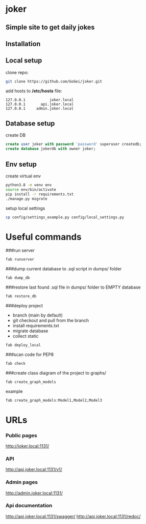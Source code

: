 # joker
## Simple site to get daily jokes

## Installation

## Local setup
clone repo: 
```bash
git clone https://github.com/GoGei/joker.git
```

add hosts to **/etc/hosts** file:
```
127.0.0.1           joker.local
127.0.0.1       api.joker.local
127.0.0.1     admin.joker.local
```

## Database setup
create DB
```sql
create user joker with password 'password' superuser createdb;
create database jokerdb with owner joker;
```

## Env setup
create virtual env
```bash
python3.8 -m venv env
source env/bin/activate
pip install -r requirements.txt
./manage.py migrate
``` 

setup local settings
```bash
cp config/settings_example.py config/local_settings.py
```

# Useful commands
###run server
```bash
fab runserver
```

###dump current database to .sql script in dumps/ folder
```bash
fab dump_db
```

###restore last found .sql file in dumps/ folder to EMPTY database
```bash
fab restore_db
```

###deploy project
- branch (main by default)
- git checkout and pull from the branch
- install requirements.txt
- migrate database
- collect static
```bash
fab deploy_local
```

###scan code for PEP8
```bash
fab check
```

###create class diagram of the project to graphs/
```bash
fab create_graph_models
```
example
```bash
fab create_graph_models:Model1,Model2,Model3
```

# URLs
### Public pages
 http://joker.local:1131/
### API
 http://api.joker.local:1131/v1/
### Admin pages
 http://admin.joker.local:1131/
### Api documentation
http://api.joker.local:1131/swagger/
http://api.joker.local:1131/redoc/